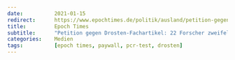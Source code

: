 ```yaml
---
date:          2021-01-15
redirect:      https://www.epochtimes.de/politik/ausland/petition-gegen-drosten-fachartikel-22-forscher-zweifeln-an-wert-der-pcr-tests-a3424410.html
title:         Epoch Times
subtitle:      "Petition gegen Drosten-Fachartikel: 22 Forscher zweifeln an Wert der PCR-Tests"
categories:    Medien
tags:          [epoch times, paywall, pcr-test, drosten]
---
```

